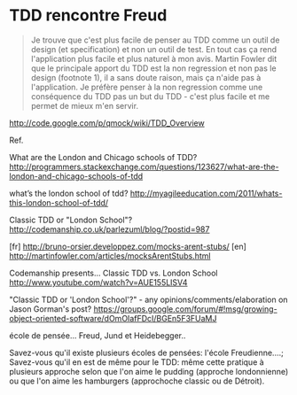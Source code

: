# TDD rencontre Freud


> Je trouve que c'est plus facile de penser au TDD comme un outil de design (et specification) et non un outil de test. En tout cas ça rend l'application plus facile et plus naturel à mon avis. Martin Fowler dit que le principale apport du TDD est la non regression et non pas le design (footnote 1), il a sans doute raison, mais ça n'aide pas à l'application. Je préfère penser à la non regression comme une conséquence du TDD pas un but du TDD - c'est plus facile et me permet de mieux m'en servir.

[footnote1]:http://martinfowler.com/articles/nonDeterminism.html

http://code.google.com/p/qmock/wiki/TDD_Overview

Ref.

What are the London and Chicago schools of TDD?
http://programmers.stackexchange.com/questions/123627/what-are-the-london-and-chicago-schools-of-tdd

what’s the london school of tdd?
http://myagileeducation.com/2011/whats-this-london-school-of-tdd/

Classic TDD or "London School"?
http://codemanship.co.uk/parlezuml/blog/?postid=987

[fr] http://bruno-orsier.developpez.com/mocks-arent-stubs/
[en] http://martinfowler.com/articles/mocksArentStubs.html

Codemanship presents... Classic TDD vs. London School
http://www.youtube.com/watch?v=AUE155LISV4

"Classic TDD or 'London School'?" - any opinions/comments/elaboration on Jason Gorman's post?
https://groups.google.com/forum/#!msg/growing-object-oriented-software/dOmOIafFDcI/BGEn5F3FUaMJ


école de pensée...
Freud, Jund et Heidebegger..


Savez-vous qu'il existe plusieurs écoles de pensées: l'école Freudienne....; Savez-vous qu'il en est de même pour le TDD: même cette pratique à plusieurs approche selon que l'on aime le pudding (approche londonnienne) ou que l'on aime les hamburgers (approchoche classic ou de Détroit).